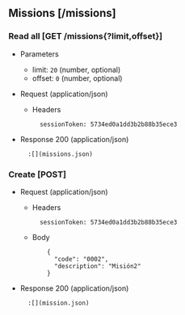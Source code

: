 ## Missions [/missions]

### Read all [GET /missions{?limit,offset}]

+ Parameters
    + limit: `20` (number, optional)
    + offset: `0` (number, optional)

+ Request (application/json)

    + Headers

            sessionToken: 5734ed0a1dd3b2b88b35ece3

+ Response 200 (application/json)

        :[](missions.json)

### Create [POST]

+ Request (application/json)

    + Headers

            sessionToken: 5734ed0a1dd3b2b88b35ece3

    + Body

              {
                "code": "0002",
                "description": "Misión2"
              }

+ Response 200 (application/json)

        :[](mission.json)
